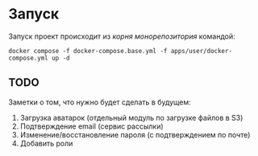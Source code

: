 # Запуск

Запуск проект происходит из *корня монорепозитория* командой:

```
docker compose -f docker-compose.base.yml -f apps/user/docker-compose.yml up -d
```

## TODO

Заметки о том, что нужно будет сделать в будущем:
1. Загрузка аватарок (отдельный модуль по загрузке файлов в S3)
2. Подтверждение email (сервис рассылки)
3. Изменение/восстановление пароля (с подтверждением по почте)
4. Добавить роли

